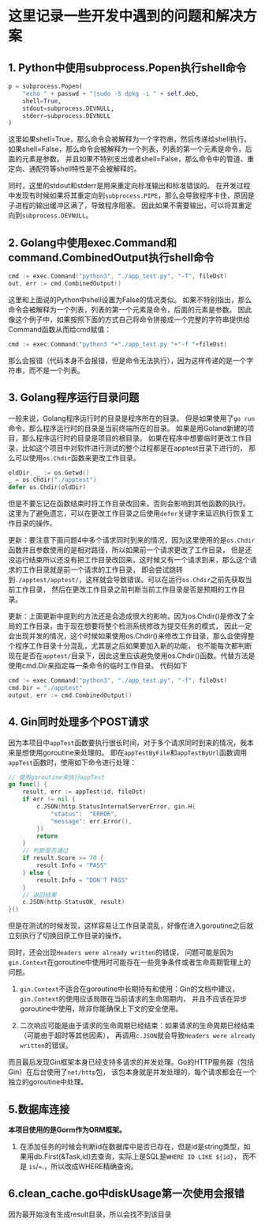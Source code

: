 # 这里记录一些开发中遇到的问题和解决方案
## 1. Python中使用subprocess.Popen执行shell命令

```python
p = subprocess.Popen(
    "echo " + passwd + "|sudo -S dpkg -i " + self.deb,
    shell=True,
    stdout=subprocess.DEVNULL,
    stderr=subprocess.DEVNULL
)
```

这里如果shell=True，那么命令会被解释为一个字符串，然后传递给shell执行。
如果shell=False，那么命令会被解释为一个列表，列表的第一个元素是命令，后面的元素是参数。
并且如果不特别支出或者shell=False，那么命令中的管道、重定向、通配符等shell特性是不会被解释的。

同时，这里的stdout和stderr是用来重定向标准输出和标准错误的。
在开发过程中发现有时候如果将其重定向到`subprocess.PIPE`，那么会导致程序卡住，原因是子进程的输出缓冲区满了，导致程序阻塞。
因此如果不需要输出，可以将其重定向到`subprocess.DEVNULL`。


## 2. Golang中使用exec.Command和command.CombinedOutput执行shell命令

```go
cmd := exec.Command("python3", "./app_test.py", "-f", fileDst)
out, err := cmd.CombinedOutput()
```

这里和上面说的Python中shell设置为False的情况类似。
如果不特别指出，那么命令会被解释为一个列表，列表的第一个元素是命令，后面的元素是参数。
因此像这个例子中，如果按照下面的方式自己将命令拼接成一个完整的字符串提供给Command函数从而给cmd赋值：

```go
cmd := exec.Command("python3 "+"./app_test.py "+"-f "+fileDst)
```

那么会报错（代码本身不会报错，但是命令无法执行），因为这样传递的是一个字符串，而不是一个列表。

## 3. Golang程序运行目录问题

一般来说，Golang程序运行时的目录是程序所在的目录。
但是如果使用了`go run`命令，那么程序运行时的目录是当前终端所在的目录。
如果是用Goland新建的项目，那么程序运行时的目录是项目的根目录。
如果在程序中想要临时更改工作目录，比如这个项目中对软件进行测试的整个过程都是在apptest目录下进行的，
那么可以使用`os.Chdir`函数来更改工作目录。

```go
oldDir, _ := os.Getwd()
_ = os.Chdir("./apptest")
defer os.Chdir(oldDir)
```

但是不要忘记在函数结束时将工作目录改回来，否则会影响到其他函数的执行。
这里为了避免遗忘，可以在更改工作目录之后使用`defer`关键字来延迟执行恢复工作目录的操作。

更新：要注意下面问题4中多个请求同时到来的情况，因为这里使用的是`os.Chdir`函数并且参数使用的是相对路径，所以如果前一个请求更改了工作目录，
但是还没运行结束所以还没有把工作目录改回来，这时候又有一个请求到来，那么这个请求的工作目录就是前一个请求的工作目录，
即会尝试跳转到`./apptest/apptest/`，这样就会导致错误。可以在运行`os.Chdir`之前先获取当前工作目录，
然后在更改工作目录之前判断当前工作目录是否是预期的工作目录。

更新：上面更新中提到的方法还是会造成很大的影响，因为os.Chdir()是修改了全局的工作目录，由于现在想要将整个检测系统修改为提交任务的模式，
因此一定会出现并发的情况，这个时候如果使用os.Chdir()来修改工作目录，那么会使得整个程序工作目录十分混乱，尤其是之后如果要加入新的功能，
也不能每次都判断现在是否在`apptest/`目录下，因此这里应该避免使用os.Chdir()函数。代替方法是使用cmd.Dir来指定每一条命令的临时工作目录。
代码如下

```go
cmd := exec.Command("python3", "./app_test.py", "-f", fileDst)
cmd.Dir = "./apptest"
output, err := cmd.CombinedOutput()
```

## 4. Gin同时处理多个POST请求

因为本项目中`appTest`函数要执行很长时间，对于多个请求同时到来的情况，我本来是想使用goroutine来处理的。
即在`appTestByFile`和`appTestByUrl`函数调用`appTest`函数时，使用如下命令进行处理：

```go
// 使用goroutine来执行appTest
go func() {
    result, err := appTest(id, fileDst)
    if err != nil {
        c.JSON(http.StatusInternalServerError, gin.H{
            "status":  "ERROR",
            "message": err.Error(),
        })
        return
    }
    // 判断是否通过
    if result.Score >= 70 {
        result.Info = "PASS"
    } else {
        result.Info = "DON'T PASS"
    }
    // 返回结果
    c.JSON(http.StatusOK, result)
}()
```

但是在测试的时候发现，这样容易让工作目录混乱，好像在进入goroutine之后就立刻执行了切换回原工作目录的操作。

同时，还会出现`Headers were already written`的错误，
问题可能是因为`gin.Context`在goroutine中使用时可能存在一些竞争条件或者生命周期管理上的问题。

1. `gin.Context`不适合在goroutine中长期持有和使用：Gin的文档中建议，`gin.Context`的使用应该局限在当前请求的生命周期内， 
并且不应该在异步goroutine中使用，除非你能确保上下文的安全使用。

2. 二次响应可能是由于请求的生命周期已经结束：如果请求的生命周期已经结束（可能由于超时等其他因素）， 
再调用`c.JSON`就会导致`Headers were already written`的错误。

而且最后发现Gin框架本身已经支持多请求的并发处理。Go的HTTP服务器（包括 Gin）在后台使用了`net/http`包，
该包本身就是并发处理的，每个请求都会在一个独立的goroutine中处理。

## 5.数据库连接

**本项目使用的是Gorm作为ORM框架。**

1. 在添加任务的时候会判断id在数据库中是否已存在，但是id是string类型，如果用db.First(&Task,id)去查询，实际上是SQL是`WHERE ID LIKE ${id}`，
而不是 `is`/`=`.，所以改成WHERE精确查询。

## 6.clean_cache.go中diskUsage第一次使用会报错

因为最开始没有生成result目录，所以会找不到该目录


